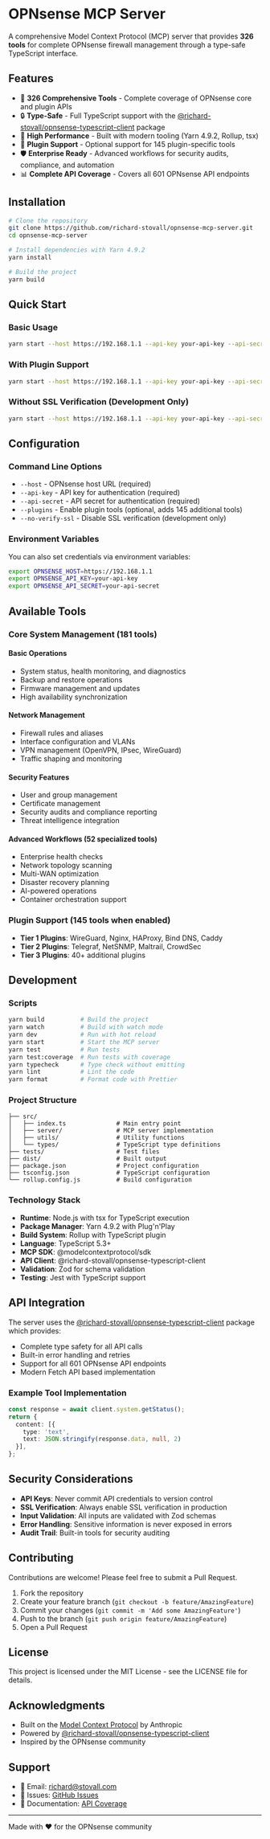 # OPNsense MCP Server

A comprehensive Model Context Protocol (MCP) server that provides **326 tools** for complete OPNsense firewall management through a type-safe TypeScript interface.

## Features

- 🔧 **326 Comprehensive Tools** - Complete coverage of OPNsense core and plugin APIs
- 🔒 **Type-Safe** - Full TypeScript support with the [@richard-stovall/opnsense-typescript-client](https://www.npmjs.com/package/@richard-stovall/opnsense-typescript-client) package
- 🚀 **High Performance** - Built with modern tooling (Yarn 4.9.2, Rollup, tsx)
- 🔌 **Plugin Support** - Optional support for 145 plugin-specific tools
- 🛡️ **Enterprise Ready** - Advanced workflows for security audits, compliance, and automation
- 📊 **Complete API Coverage** - Covers all 601 OPNsense API endpoints

## Installation

```bash
# Clone the repository
git clone https://github.com/richard-stovall/opnsense-mcp-server.git
cd opnsense-mcp-server

# Install dependencies with Yarn 4.9.2
yarn install

# Build the project
yarn build
```

## Quick Start

### Basic Usage

```bash
yarn start --host https://192.168.1.1 --api-key your-api-key --api-secret your-api-secret
```

### With Plugin Support

```bash
yarn start --host https://192.168.1.1 --api-key your-api-key --api-secret your-api-secret --plugins
```

### Without SSL Verification (Development Only)

```bash
yarn start --host https://192.168.1.1 --api-key your-api-key --api-secret your-api-secret --no-verify-ssl
```

## Configuration

### Command Line Options

- `--host` - OPNsense host URL (required)
- `--api-key` - API key for authentication (required)
- `--api-secret` - API secret for authentication (required)
- `--plugins` - Enable plugin tools (optional, adds 145 additional tools)
- `--no-verify-ssl` - Disable SSL verification (development only)

### Environment Variables

You can also set credentials via environment variables:

```bash
export OPNSENSE_HOST=https://192.168.1.1
export OPNSENSE_API_KEY=your-api-key
export OPNSENSE_API_SECRET=your-api-secret
```

## Available Tools

### Core System Management (181 tools)

#### Basic Operations
- System status, health monitoring, and diagnostics
- Backup and restore operations
- Firmware management and updates
- High availability synchronization

#### Network Management
- Firewall rules and aliases
- Interface configuration and VLANs
- VPN management (OpenVPN, IPsec, WireGuard)
- Traffic shaping and monitoring

#### Security Features
- User and group management
- Certificate management
- Security audits and compliance reporting
- Threat intelligence integration

#### Advanced Workflows (52 specialized tools)
- Enterprise health checks
- Network topology scanning
- Multi-WAN optimization
- Disaster recovery planning
- AI-powered operations
- Container orchestration support

### Plugin Support (145 tools when enabled)

- **Tier 1 Plugins**: WireGuard, Nginx, HAProxy, Bind DNS, Caddy
- **Tier 2 Plugins**: Telegraf, NetSNMP, Maltrail, CrowdSec
- **Tier 3 Plugins**: 40+ additional plugins

## Development

### Scripts

```bash
yarn build          # Build the project
yarn watch          # Build with watch mode
yarn dev            # Run with hot reload
yarn start          # Start the MCP server
yarn test           # Run tests
yarn test:coverage  # Run tests with coverage
yarn typecheck      # Type check without emitting
yarn lint           # Lint the code
yarn format         # Format code with Prettier
```

### Project Structure

```
├── src/
│   ├── index.ts              # Main entry point
│   ├── server/               # MCP server implementation
│   ├── utils/                # Utility functions
│   └── types/                # TypeScript type definitions
├── tests/                    # Test files
├── dist/                     # Built output
├── package.json              # Project configuration
├── tsconfig.json             # TypeScript configuration
└── rollup.config.js          # Build configuration
```

### Technology Stack

- **Runtime**: Node.js with tsx for TypeScript execution
- **Package Manager**: Yarn 4.9.2 with Plug'n'Play
- **Build System**: Rollup with TypeScript plugin
- **Language**: TypeScript 5.3+
- **MCP SDK**: @modelcontextprotocol/sdk
- **API Client**: @richard-stovall/opnsense-typescript-client
- **Validation**: Zod for schema validation
- **Testing**: Jest with TypeScript support

## API Integration

The server uses the [@richard-stovall/opnsense-typescript-client](https://www.npmjs.com/package/@richard-stovall/opnsense-typescript-client) package which provides:

- Complete type safety for all API calls
- Built-in error handling and retries
- Support for all 601 OPNsense API endpoints
- Modern Fetch API based implementation

### Example Tool Implementation

```typescript
const response = await client.system.getStatus();
return {
  content: [{
    type: 'text',
    text: JSON.stringify(response.data, null, 2)
  }],
};
```

## Security Considerations

- **API Keys**: Never commit API credentials to version control
- **SSL Verification**: Always enable SSL verification in production
- **Input Validation**: All inputs are validated with Zod schemas
- **Error Handling**: Sensitive information is never exposed in errors
- **Audit Trail**: Built-in tools for security auditing

## Contributing

Contributions are welcome! Please feel free to submit a Pull Request.

1. Fork the repository
2. Create your feature branch (`git checkout -b feature/AmazingFeature`)
3. Commit your changes (`git commit -m 'Add some AmazingFeature'`)
4. Push to the branch (`git push origin feature/AmazingFeature`)
5. Open a Pull Request

## License

This project is licensed under the MIT License - see the LICENSE file for details.

## Acknowledgments

- Built on the [Model Context Protocol](https://modelcontextprotocol.io/) by Anthropic
- Powered by [@richard-stovall/opnsense-typescript-client](https://www.npmjs.com/package/@richard-stovall/opnsense-typescript-client)
- Inspired by the OPNsense community

## Support

- 📧 Email: richard@stovall.com
- 🐛 Issues: [GitHub Issues](https://github.com/richard-stovall/opnsense-mcp-server/issues)
- 📖 Documentation: [API Coverage](API_COVERAGE.md)

---

Made with ❤️ for the OPNsense community 